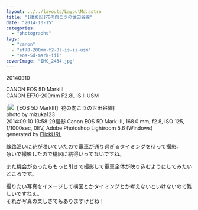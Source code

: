 ```yaml
---
layout: ../../layouts/LayoutMd.astro
title: "[撮影記]花の向こうの世田谷線"
date: "2014-10-15"
categories: 
  - "photographs"
tags: 
  - "canon"
  - "ef70-200mm-f2-8l-is-ii-usm"
  - "eos-5d-mark-iii"
coverImage: "IMG_2434.jpg"
---
```


20140910

CANON EOS 5D MarkⅢ  
CANON EF70-200mm F2.8L IS II USM

[![【EOS 5D MarkⅢ】花の向こうの世田谷線](/wp/images/15196505675_3e4ea69331_b.jpg)]  
photo by mizuka123  
2014:09:10 13:58:29撮影 Canon EOS 5D Mark III, 168.0 mm, f2.8, ISO 125, 1/1000sec, 0EV, Adobe Photoshop Lightroom 5.6 (Windows)  
generated by [FlickURL](https://itunes.apple.com/jp/app/flickurl/id817330241?mt=8)

線路沿いに花が咲いていたので電車が通り過ぎるタイミングを待って撮影。  
急いで撮影したので構図に納得いってないですね。

また機会があったらもっと引きで撮影して電車全体が映り込むようにしてみたいところです。

撮りたい写真をイメージして構図とかタイミングとか考えないといけないので難しいですねぇ。  
それが写真の楽しさでもありますけどね！
